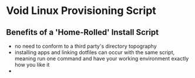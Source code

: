 # Void Linux Provisioning Script

## Benefits of a 'Home-Rolled' Install Script

- no need to conform to a third party's directory topography
- installing apps and linking dotfiles can occur with the same script, meaning run one command and have your working environment exactly how you like it
-
